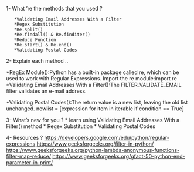 1- What ’re the methods that you used ?
  
       *Validating Email Addresses With a Filter
       *Regex Substitution
       *Re.split()
       *Re.findall() & Re.finditer()
       *Reduce Function 
       *Re.start() & Re.end()
       *Validating Postal Codes




2- Explain each method ..

*RegEx Module():Python has a built-in package called re, which can be used to work with Regular Expressions.
                         Import the re module:import re
*Validating Email Addresses With a Filter():The FILTER_VALIDATE_EMAIL filter validates an e-mail address.

*Validating Postal Codes():The return value is a new list, leaving the old list unchanged.
                          newlist = [expression for item in iterable if condition == True] 



3- What’s new for you ?
    * learn using Validating Email Addresses With a Filter() method 
    * Regex Substitution
    * Validating Postal Codes
    


4- Resources ? 
https://developers.google.com/edu/python/regular-expressions
https://www.geeksforgeeks.org/filter-in-python/
https://www.geeksforgeeks.org/python-lambda-anonymous-functions-filter-map-reduce/
https://www.geeksforgeeks.org/gfact-50-python-end-parameter-in-print/
